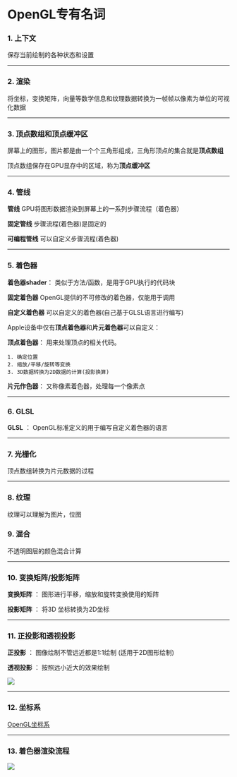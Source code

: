 # OpenGL专有名词

### 1. 上下文

保存当前绘制的各种状态和设置

---

### 2. 渲染

将坐标，变换矩阵，向量等数学信息和纹理数据转换为一帧帧以像素为单位的可视化数据

---

### 3. 顶点数组和顶点缓冲区

屏幕上的图形，图片都是由一个个三角形组成，三角形顶点的集合就是**顶点数组**

顶点数组保存在GPU显存中的区域，称为**顶点缓冲区**

---

### 4. 管线

**管线** GPU将图形数据渲染到屏幕上的一系列步骤流程（着色器）

**固定管线** 步骤流程(着色器)是固定的 

**可编程管线** 可以自定义步骤流程(着色器)

---

### 5. 着色器

**着色器shader**： 类似于方法/函数，是用于GPU执行的代码块

**固定着色器** OpenGL提供的不可修改的着色器，仅能用于调用

**自定义着色器** 可以自定义的着色器(自己基于GLSL语言进行编写)

Apple设备中仅有**顶点着色器**和**片元着色器**可以自定义：

**顶点着色器**： 用来处理顶点的相关代码。
               
    1. 确定位置
    2. 缩放/平移/旋转等变换
    3. 3D数据转换为2D数据的计算(投影换算)

**片元作色器**： 又称像素着色器，处理每一个像素点

---

### 6. GLSL

**GLSL** ： OpenGL标准定义的用于编写自定义着色器的语言

---

### 7. 光栅化

顶点数组转换为片元数据的过程

----

### 8. 纹理

纹理可以理解为图片，位图

### 9. 混合

不透明图层的颜色混合计算

---

### 10. 变换矩阵/投影矩阵

**变换矩阵** ： 图形进行平移，缩放和旋转变换使用的矩阵

**投影矩阵** ： 将3D 坐标转换为2D坐标

---

### 11. 正投影和透视投影

**正投影** ： 图像绘制不管远近都是1:1绘制 (适用于2D图形绘制)

**透视投影** ： 按照远小近大的效果绘制


![](https://gitee.com/existorlive/exist-or-live-pic/raw/master/%E6%88%AA%E5%B1%8F2020-12-10%20%E4%B8%8B%E5%8D%888.33.46.png)


---

### 12. 坐标系

[OpenGL坐标系](https://www.jianshu.com/p/74ab6c034fb4)


---
### 13. 着色器渲染流程

![](https://gitee.com/existorlive/exist-or-live-pic/raw/master/%E6%88%AA%E5%B1%8F2020-12-10%20%E4%B8%8B%E5%8D%889.06.43.png)





